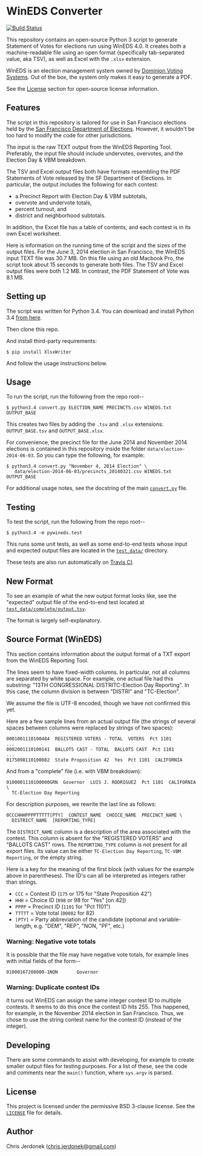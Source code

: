 WinEDS Converter
================

[![Build Status](https://travis-ci.org/cjerdonek/wineds-converter.svg?branch=master)][travis-ci-project-page]

This repository contains an open-source Python 3 script to generate
Statement of Votes for elections run using WinEDS 4.0.  It creates both
a machine-readable file using an open format (specifically tab-separated
value, aka TSV), as well as Excel with the `.xlsx` extension.

WinEDS is an election management system owned by [Dominion Voting Systems][dominion].
Out of the box, the system only makes it easy to generate a PDF.

See the [License](#license) section for open-source license information.


Features
--------

The script in this repository is tailored for use in San Francisco elections
held by the [San Francisco Department of Elections][sf-elections].
However, it wouldn't be too hard to modify the code for other jurisdictions.

The input is the raw TEXT output from the WinEDS Reporting Tool.
Preferably, the input file should include undervotes, overvotes, and
the Election Day & VBM breakdown.

The TSV and Excel output files both have formats resembling the PDF
Statements of Vote released by the SF Department of Elections.
In particular, the output includes the following for each contest:

* a Precinct Report with Election Day & VBM subtotals,
* overvote and undervote totals,
* percent turnout, and
* district and neighborhood subtotals.

In addition, the Excel file has a table of contents, and each contest
is in its own Excel worksheet.

Here is information on the running time of the script and the sizes of
the output files.  For the June 3, 2014 election in San Francisco, the
WinEDS input TEXT file was 30.7 MB.  On this file using an old Macbook Pro,
the script took about 15 seconds to generate both files.  The TSV and
Excel output files were both 1.2 MB.  In contrast, the PDF Statement of
Vote was 8.1 MB.


Setting up
----------

The script was written for Python 3.4.  You can download and install
Python 3.4 [from here][python-download].

Then clone this repo.

And install third-party requirements:

    $ pip install XlsxWriter

And follow the usage instructions below.


Usage
-----

To run the script, run the following from the repo root--

    $ python3.4 convert.py ELECTION_NAME PRECINCTS.csv WINEDS.txt OUTPUT_BASE

This creates two files by adding the `.tsv` and `.xlsx` extensions:
`OUTPUT_BASE.tsv` and `OUTPUT_BASE.xlsx`.

For convenience, the precinct file for the June 2014 and November 2014
elections is contained in this repository inside the folder
`data/election-2014-06-03`.  So you can type the following, for example:

    $ python3.4 convert.py "November 4, 2014 Election" \
       data/election-2014-06-03/precincts_20140321.csv WINEDS.txt OUTPUT_BASE

For additional usage notes, see the docstring of the main
[`convert.py`](convert.py#L7) file.


Testing
-------

To test the script, run the following from the repo root--

    $ python3.4 -m pywineds.test

This runs some unit tests, as well as some end-to-end tests whose input and
expected output files are located in the [`test_data/`](test_data) directory.

These tests are also run automatically on [Travis CI][travis-ci].


New Format
----------

To see an example of what the new output format looks like, see the
"expected" output file of the end-to-end test located at
[`test_data/complete/output.tsv`](test_data/complete/output.tsv).

The format is largely self-explanatory.


Source Format (WinEDS)
----------------------

This section contains information about the output format of a TXT
export from the WinEDS Reporting Tool.

The lines seem to have fixed-width columns.  In particular, not all
columns are separated by white space.  For example, one actual file
had this substring: "13TH CONGRESSIONAL DISTRITC-Election Day Reporting".
In this case, the column division is between "DISTRI" and "TC-Election".

We assume the file is UTF-8 encoded, though we have not confirmed this yet.

Here are a few sample lines from an actual output file (the strings of
several spaces between columns were replaced by strings of two spaces):

    0001001110100484  REGISTERED VOTERS - TOTAL  VOTERS  Pct 1101
    ...
    0002001110100141  BALLOTS CAST - TOTAL  BALLOTS CAST  Pct 1101
    ...
    0175098110100082  State Proposition 42  Yes  Pct 1101  CALIFORNIA

And from a "complete" file (i.e. with VBM breakdown):

    0100001110100000GRN  Governor  LUIS J. RODRIGUEZ  Pct 1101  CALIFORNIA \
      TC-Election Day Reporting

For description purposes, we rewrite the last line as follows:

    0CCCHHHPPPPTTTTT[PTY]  CONTEST_NAME  CHOICE_NAME  PRECINCT_NAME \
      DISTRICT_NAME  [REPORTING_TYPE]

The `DISTRICT_NAME` column is a description of the area associated
with the contest.  This column is absent for the "REGISTERED VOTERS"
and "BALLOTS CAST" rows.  The `REPORTING_TYPE` column is not present for all
export files.  Its value can be either `TC-Election Day Reporting`,
`TC-VBM Reporting`, or the empty string.

Here is a key for the meaning of the first block (with values for the
example above in parentheses).  The ID's can all be interpreted as
integers rather than strings.

* `CCC` = Contest ID (`175` or 175 for "State Proposition 42")
* `HHH` = Choice ID (`098` or 98 for "Yes" [on 42])
* `PPPP` = Precinct ID (`1101` for "Pct 1101")
* `TTTTT` = Vote total (`00082` for 82)
* `[PTY]` = Party abbreviation of the candidate (optional and variable-length,
  e.g. "DEM", "REP", "NON, "PF", etc.)


### Warning: Negative vote totals

It is possible that the file may have negative vote totals, for example
lines with initial fields of the form--

    01000167208000-1NON       Governor


### Warning: Duplicate contest IDs

It turns out WinEDS can assign the same integer contest ID to multiple
contests.  It seems to do this once the contest ID hits 255.
This happened, for example, in the November 2014 election in San Francisco.
Thus, we chose to use the string contest name for the contest ID
(instead of the integer).


Developing
----------

There are some commands to assist with developing, for example to create
smaller output files for testing purposes.  For a list of these, see the
code and comments near the `main()` function, where `sys.argv` is parsed.


License
-------

This project is licensed under the permissive BSD 3-clause license.
See the [`LICENSE`](LICENSE) file for details.


Author
------

Chris Jerdonek (<chris.jerdonek@gmail.com>)


[dominion]: http://www.dominionvoting.com/
[python-download]: https://www.python.org/downloads/
[sf-elections]: http://sfelections.org
[travis-ci]: https://travis-ci.org/
[travis-ci-project-page]: https://travis-ci.org/cjerdonek/wineds-converter
